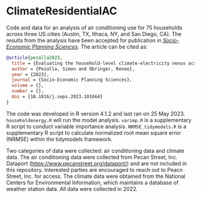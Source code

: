 # ClimateResidentialAC

Code and data for an analysis of air conditioning use for 75 households across three US cities (Austin, TX, Ithaca, NY, and San Diego, CA). The results from the analysis have been accepted for publication in [_Socio-Economic Planning Sciences_](https://doi.org/10.1016/j.seps.2023.101664). The article can be cited as: 

```bibtex
@article{pezalla2023,
  title = {Evaluating the household-level climate-electricity nexus across three cities through statistical learning techniques},
  author = {Pezalla, Simon and Obringer, Renee},
  year = {2023},
  journal = {Socio-Economic Planning Sciences},
  volume = {},
  number = {},
  doi = {10.1016/j.seps.2023.101664}
}
```

The code was developed in R version 4.1.2 and last ran on 25 May 2023. `householdenergy.R` will run the model analysis. `varimp.R` is a supplementary R script to conduct variable importance analysis. `NRMSE_tidymodels.R` is a supplementary R script to calculate normalized root mean square error (NRMSE) within the tidymodels framework.

Two categories of data were collected: air conditioning data and climate data. The air conditioning data were collected from Pecan Street, Inc. Dataport (https://www.pecanstreet.org/dataport/) and are not included in this repository. Interested parties are encouraged to reach out to Peacn Street, Inc. for access. The climate data were obtained from the National Centers for Environmental Information, which maintains a database of weather station data. All data were collected in 2022.
